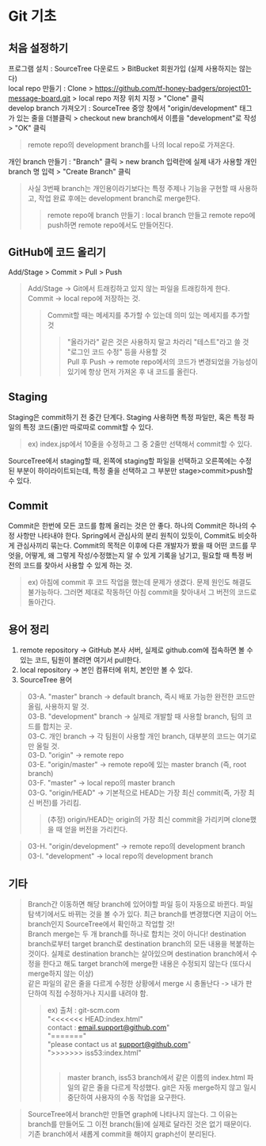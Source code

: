 # Git 기초

## 처음 설정하기
프로그램 설치 : SourceTree 다운로드 > BitBucket 회원가입 (실제 사용하지는 않는다) <br/>
local repo 만들기 : Clone > https://github.com/tf-honey-badgers/project01-message-board.git > local repo 저장 위치 지정 > "Clone" 클릭 <br/>
develop branch 가져오기 : SourceTree 중앙 창에서 "origin/development" 태그가 있는 줄을 더블클릭 > checkout new branch에서 이름을 "development"로 작성 > "OK" 클릭 <br/>
> remote repo의 development branch를 나의 local repo로 가져온다. <br/>

개인 branch 만들기 : "Branch" 클릭 > new branch 입력란에 실제 내가 사용할 개인 branch 명 입력 > "Create Branch" 클릭 <br/>
> 사실 3번째 branch는 개인용이라기보다는 특정 주제나 기능을 구현할 때 사용하고, 작업 완료 후에는 development branch로 merge한다. <br/>
>> remote repo에 branch 만들기 : local branch 만들고 remote repo에 push하면 remote repo에서도 만들어진다.

## GitHub에 코드 올리기
Add/Stage > Commit > Pull > Push <br/>
> Add/Stage -> Git에서 트래킹하고 있지 않는 파일을 트래킹하게 한다. <br/>
> Commit -> local repo에 저장하는 것. <br/>
>> Commit할 때는 메세지를 추가할 수 있는데 의미 있는 메세지를 추가할 것 <br/>
>>> "올라가라" 같은 것은 사용하지 말고 차라리 "테스트"라고 쓸 것 <br/>
>>> "로그인 코드 수정" 등을 사용할 것 <br/>
> Pull 후 Push -> remote repo에서의 코드가 변경되었을 가능성이 있기에 항상 먼저 가져온 후 내 코드를 올린다. <br/>

## Staging
Staging은 commit하기 전 중간 단계다.
Staging 사용하면 특정 파일만, 혹은 특정 파일의 특정 코드(줄)만 따로따로 commit할 수 있다.
> ex) index.jsp에서 10줄을 수정하고 그 중 2줄만 선택해서 commit할 수 있다.

SourceTree에서 staging할 때, 왼쪽에 staging할 파일을 선택하고 오른쪽에는 수정된 부분이 하이라이트되는데, 특정 줄을 선택하고 그 부분만 stage>commit>push할 수 있다.

## Commit
Commit은 한번에 모든 코드를 함께 올리는 것은 안 좋다. 하나의 Commit은 하나의 수정 사항만 나타내야 한다.
Spring에서 관심사의 분리 원칙이 있듯이, Commit도 비슷하게 관심사끼리 묶는다.
Commit의 목적은 이후에 다른 개발자가 봤을 때 어떤 코드를 무엇을, 어떻게, 왜 그렇게 작성/수정했는지 알 수 있게 기록을 남기고, 필요할 때 특정 버전의 코드를 찾아서 사용할 수 있게 하는 것.
> ex) 아침에 commit 후 코드 작업을 했는데 문제가 생겼다. 문제 원인도 해결도 불가능하다. 그러면 제대로 작동하던 아침 commit을 찾아내서 그 버전의 코드로 돌아간다.

## 용어 정리
01. remote repository -> GitHub 본사 서버, 실제로 github.com에 접속하면 볼 수 있는 코드, 팀원이 볼려면 여기서 pull한다.
02. local repository -> 본인 컴퓨터에 위치, 본인만 볼 수 있다.
03. SourceTree 용어
> 03-A. "master" branch -> default branch, 즉시 배포 가능한 완전한 코드만 올림, 사용하지 말 것. <br/>
> 03-B. "development" branch -> 실제로 개발할 때 사용할 branch, 팀의 코드를 합치는 곳. <br/>
> 03-C. 개인 branch -> 각 팀원이 사용할 개인 branch, 대부분의 코드는 여기로만 올릴 것. <br/>
> 03-D. "origin" -> remote repo <br/>
> 03-E. "origin/master" -> remote repo에 있는 master branch (즉, root branch) <br/>
> 03-F. "master" -> local repo의 master branch <br/>
> 03-G. "origin/HEAD" -> 기본적으로 HEAD는 가장 최신 commit(즉, 가장 최신 버전)를 가리킴. <br/>
>> (추정) origin/HEAD는 origin의 가장 최신 commit을 가리키며 clone했을 때 얻을 버전을 가리킨다. <br/>

> 03-H. "origin/development" -> remote repo의 development branch <br/>
> 03-I. "development" -> local repo의 development branch <br/>

## 기타
> Branch간 이동하면 해당 branch에 있어야할 파일 등이 자동으로 바뀐다. 파일탐색기에서도 바뀌는 것을 볼 수가 있다. 최근 branch를 변경했다면 지금이 어느 branch인지 SourceTree에서 확인하고 작업할 것! <br/>
> Branch merge는 두 개 branch를 하나로 합치는 것이 아니다! destination branch로부터 target branch로 destination branch의 모든 내용을 복붙하는 것이다. 실제로 destination branch는 살아있으며 destination branch에서 수정을 한다고 해도 target branch에 merge한 내용은 수정되지 않는다 (또다시 merge하지 않는 이상) <br/>
> 같은 파일의 같은 줄을 다르게 수정한 상황에서 merge 시 충돌난다 -> 내가 판단하여 직접 수정하거나 지시를 내려야 함. <br/>
>> ex) 출처 : git-scm.com <br/>
"<<<<<<< HEAD:index.html" <br/>
contact : email.support@github.com" <br/>
"=======" <br/>
"please contact us at support@github.com" <br/>
">>>>>>> iss53:index.html" <br/> <br/>
>>> master branch, iss53 branch에서 같은 이름의 index.html 파일의 같은 줄을 다르게 작성했다. git은 자동 merge하지 않고 일시중단하여 사용자의 수동 작업을 요구한다. <br/>

> SourceTree에서 branch만 만들면 graph에 나타나지 않는다. 그 이유는 branch를 만들어도 그 이전 branch(들)에 실제로 달라진 것은 없기 때문이다. 기존 branch에서 새롭게 commit을 해야지 graph선이 분리된다.